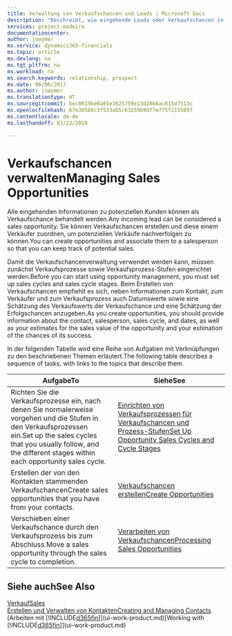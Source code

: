 ```yaml
---
title: Verwaltung von Verkaufschancen und Leads | Microsoft Docs
description: "Beschreibt, wie eingehende Leads oder Verkaufschancen in Finance and Operations, Business edition verwaltet werden und verknüpft sie mit einem Verkäufer, um die potenziellen Verkäufe nachverfolgen zu können."
services: project-madeira
documentationcenter: 
author: jswymer
ms.service: dynamics365-financials
ms.topic: article
ms.devlang: na
ms.tgt_pltfrm: na
ms.workload: na
ms.search.keywords: relationship, prospect
ms.date: 06/06/2017
ms.author: jswymer
ms.translationtype: HT
ms.sourcegitcommit: bec0619be0a65e3625759e13d2866ac615d7513c
ms.openlocfilehash: 67e385b6c3f533ab5c63259b9df7e775f2155897
ms.contentlocale: de-de
ms.lasthandoff: 03/22/2018

---
```

# <a name="managing-sales-opportunities"></a><span data-ttu-id="16fdc-103">Verkaufschancen verwalten</span><span class="sxs-lookup"><span data-stu-id="16fdc-103">Managing Sales Opportunities</span></span>
<span data-ttu-id="16fdc-104">Alle eingehenden Informationen zu potenziellen Kunden können als Verkaufschance behandelt werden.</span><span class="sxs-lookup"><span data-stu-id="16fdc-104">Any incoming lead can be considered a sales opportunity.</span></span> <span data-ttu-id="16fdc-105">Sie können Verkaufschancen erstellen und diese einem Verkäufer zuordnen, um potenziellen Verkäufe nachverfolgen zu können.</span><span class="sxs-lookup"><span data-stu-id="16fdc-105">You can create opportunities and associate them to a salesperson so that you can keep track of potential sales.</span></span>

<span data-ttu-id="16fdc-106">Damit die Verkaufschancenverwaltung verwendet werden kann, müssen zunächst Verkaufsprozesse sowie Verkaufsprozess-Stufen eingerichtet werden.</span><span class="sxs-lookup"><span data-stu-id="16fdc-106">Before you can start using opportunity management, you must set up sales cycles and sales cycle stages.</span></span> <span data-ttu-id="16fdc-107">Beim Erstellen von Verkaufschancen empfiehlt es sich, neben Informationen zum Kontakt, zum Verkäufer und zum Verkaufsprozess auch Datumswerte sowie eine Schätzung des Verkaufswerts der Verkaufschance und eine Schätzung der Erfolgschancen anzugeben.</span><span class="sxs-lookup"><span data-stu-id="16fdc-107">As you create opportunities, you should provide information about the contact, salesperson, sales cycle, and dates, as well as your estimates for the sales value of the opportunity and your estimation of the chances of its success.</span></span>

<span data-ttu-id="16fdc-108">In der folgenden Tabelle wird eine Reihe von Aufgaben mit Verknüpfungen zu den beschriebenen Themen erläutert.</span><span class="sxs-lookup"><span data-stu-id="16fdc-108">The following table describes a sequence of tasks, with links to the topics that describe them.</span></span>

| <span data-ttu-id="16fdc-109">Aufgabe</span><span class="sxs-lookup"><span data-stu-id="16fdc-109">To</span></span> | <span data-ttu-id="16fdc-110">Siehe</span><span class="sxs-lookup"><span data-stu-id="16fdc-110">See</span></span> |
| --- | --- |
| <span data-ttu-id="16fdc-111">Richten Sie die Verkaufsprozesse ein, nach denen Sie normalerweise vorgehen und die Stufen in den Verkaufsprozessen ein.</span><span class="sxs-lookup"><span data-stu-id="16fdc-111">Set up the sales cycles that you usually follow, and the different stages within each opportunity sales cycle.</span></span> |[<span data-ttu-id="16fdc-112">Einrichten von Verkaufsprozessen für Verkaufschancen und Prozess-Stufen</span><span class="sxs-lookup"><span data-stu-id="16fdc-112">Set Up Opportunity Sales Cycles and Cycle Stages</span></span>](marketing-how-setup-opportunity-sales-cycles-stages.md) |
| <span data-ttu-id="16fdc-113">Erstellen der von den Kontakten stammenden Verkaufschancen</span><span class="sxs-lookup"><span data-stu-id="16fdc-113">Create sales opportunities that you have from your contacts.</span></span> |[<span data-ttu-id="16fdc-114">Verkaufschancen erstellen</span><span class="sxs-lookup"><span data-stu-id="16fdc-114">Create Opportunities</span></span>](marketing-how-create-opportunities.md) |
| <span data-ttu-id="16fdc-115">Verschieben einer Verkaufschance durch den Verkaufsprozess bis zum Abschluss.</span><span class="sxs-lookup"><span data-stu-id="16fdc-115">Move a sales opportunity through the sales cycle to completion.</span></span> |[<span data-ttu-id="16fdc-116">Verarbeiten von Verkaufschancen</span><span class="sxs-lookup"><span data-stu-id="16fdc-116">Processing Sales Opportunities</span></span>](marketing-processing-sales-opportunities.md) |

## <a name="see-also"></a><span data-ttu-id="16fdc-117">Siehe auch</span><span class="sxs-lookup"><span data-stu-id="16fdc-117">See Also</span></span>
[<span data-ttu-id="16fdc-118">Verkauf</span><span class="sxs-lookup"><span data-stu-id="16fdc-118">Sales</span></span>](sales-manage-sales.md)  
[<span data-ttu-id="16fdc-119">Erstellen und Verwalten von Kontakten</span><span class="sxs-lookup"><span data-stu-id="16fdc-119">Creating and Managing Contacts</span></span>](marketing-contacts.md)  
<span data-ttu-id="16fdc-120">[Arbeiten mit [!INCLUDE[d365fin](includes/d365fin_md.md)]](ui-work-product.md)</span><span class="sxs-lookup"><span data-stu-id="16fdc-120">[Working with [!INCLUDE[d365fin](includes/d365fin_md.md)]](ui-work-product.md)</span></span>

